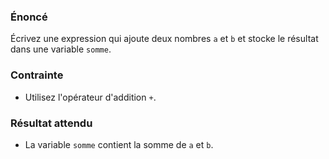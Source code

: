 ### Énoncé

Écrivez une expression qui ajoute deux nombres ```a``` et ```b``` et stocke le résultat dans une variable ```somme```.

### Contrainte

- Utilisez l'opérateur d'addition ```+```.

### Résultat attendu

- La variable ```somme``` contient la somme de ```a``` et ```b```.
